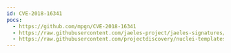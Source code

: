 ```yaml
---
id: CVE-2018-16341
pocs:
  - https://github.com/mpgn/CVE-2018-16341
  - https://raw.githubusercontent.com/jaeles-project/jaeles-signatures/master/cves/nuxeo-ssti-cve-2018-16341.yaml
  - https://raw.githubusercontent.com/projectdiscovery/nuclei-templates/master/cves/2018/CVE-2018-16341.yaml
---
```

